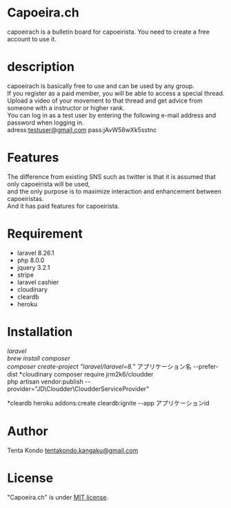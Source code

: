 # Capoeira.ch
capoeirach is a bulletin board for capoeirista. You need to create a free account to use it.

 
# description
capoeirach is basically free to use and can be used by any group.<br>
If you register as a paid member, you will be able to access a special thread.<br>
Upload a video of your movement to that thread and get advice from someone with a instructor or higher rank.<br>
You can log in as a test user by entering the following e-mail address and password when logging in.<br>
adress:testuser@gmail.com
pass:jAvW58wXk5sstnc

 
# Features
 
The difference from existing SNS such as twitter is that it is assumed that only capoeirista will be used, <br>
and the only purpose is to maximize interaction and enhancement between capoeiristas. <br>
And it has paid features for capoeirista.
 
# Requirement
* laravel 8.26.1
* php 8.0.0
* jquery 3.2.1
* stripe
* laravel cashier 
* cloudinary
* cleardb
* heroku
 

# Installation
*laravel<br>
 brew install composer   
 composer create-project "laravel/laravel=8.*" アプリケーション名 --prefer-dist
*cloudinary
  composer require jrm2k6/cloudder<br>
  php artisan vendor:publish --provider="JD\Cloudder\CloudderServiceProvider"
  
*cleardb
heroku addons:create cleardb:ignite --app アプリケーションid
 
# Author
 
 Tenta Kondo
 tentakondo.kangaku@gmail.com

 
# License

 
"Capoeira.ch" is under [MIT license](https://en.wikipedia.org/wiki/MIT_License).
 


